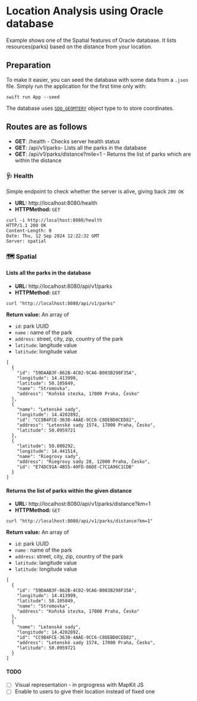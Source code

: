 # Location Analysis using Oracle database

Example shows one of the Spatial features of Oracle database. It lists resources(parks) based on the distance from your location.

## Preparation
To make it easier, you can seed the database with some data from a `.json` file. 
Simply run the application for the first time only with:
```
swift run App --seed
```

The database uses [`SDO_GEOMTERY`](https://docs.oracle.com/en/database/oracle/oracle-database/23/spatl/sdo_geometry-object-type.html) object type to to store coordinates. 

## Routes are as follows

- __GET__: /health - Checks server health status
- __GET__: /api/v1/parks- Lists all the parks in the database
- __GET__: /api/v1/parks/distance?mile=1 - Returns the list of parks which are within the distance

### 🩺 Health
Simple endpoint to check whether the server is alive, giving back `200 OK`

- __URL:__ http://localhost:8080/health
- __HTTPMethod:__ `GET`

```
curl -i http://localhost:8080/health
HTTP/1.1 200 OK
Content-Length: 0
Date: Thu, 12 Sep 2024 12:22:32 GMT
Server: spatial
```

### 🗺️ Spatial
#### Lists all the parks in the database

- __URL:__ http://localhost:8080/api/v1/parks
- __HTTPMethod:__ `GET`

```
curl "http://localhost:8080/api/v1/parks"
```

__Return value:__
An array of
- `id`:  park UUID
- `name` : name of the park
- `address`: street, city, zip, country of the park
- `latitude`: langitude value
- `latitude`: longitude value

```
[
  {
    "id": "59DAAB3F-862B-4C02-9CA6-B003B298F35A",
    "longitude": 14.413999,
    "latitude": 50.105849,
    "name": "Stromovka",
    "address": "Koňská stezka, 17000 Praha, Česko"
  },
  {
    "name": "Letenské sady",
    "longitude": 14.4202892,
    "id": "CC9B4FCE-3630-4AAE-9CC6-C8DEBD0CED82",
    "address": "Letenské sady 1574, 17000 Praha, Česko",
    "latitude": 50.0959721
  },
  {
    "latitude": 50.080292,
    "longitude": 14.441514,
    "name": "Riegrovy sady",
    "address": "Riegrovy sady 28, 12000 Praha, Česko",
    "id": "E74DC91A-4B55-40FD-86DE-C7C1A96C1CDB"
  }
]
```

#### Returns the list of  parks within the given distance

- __URL:__ http://localhost:8080/api/v1/parks/distance?km=1
- __HTTPMethod:__ `GET`

```
curl "http://localhost:8080/api/v1/parks/distance?km=1"
```

__Return value:__
An array of
- `id`:  park UUID
- `name` : name of the park
- `address`: street, city, zip, country of the park
- `latitude`: langitude value
- `latitude`: longitude value

```
[
  {
    "id": "59DAAB3F-862B-4C02-9CA6-B003B298F35A",
    "longitude": 14.413999,
    "latitude": 50.105849,
    "name": "Stromovka",
    "address": "Koňská stezka, 17000 Praha, Česko"
  },
  {
    "name": "Letenské sady",
    "longitude": 14.4202892,
    "id": "CC9B4FCE-3630-4AAE-9CC6-C8DEBD0CED82",
    "address": "Letenské sady 1574, 17000 Praha, Česko",
    "latitude": 50.0959721
  }
]
```

#### TODO
- [ ] Visual representation - in prgrogress with MapKit JS
- [ ] Enable to users to give their location instead of fixed one 

